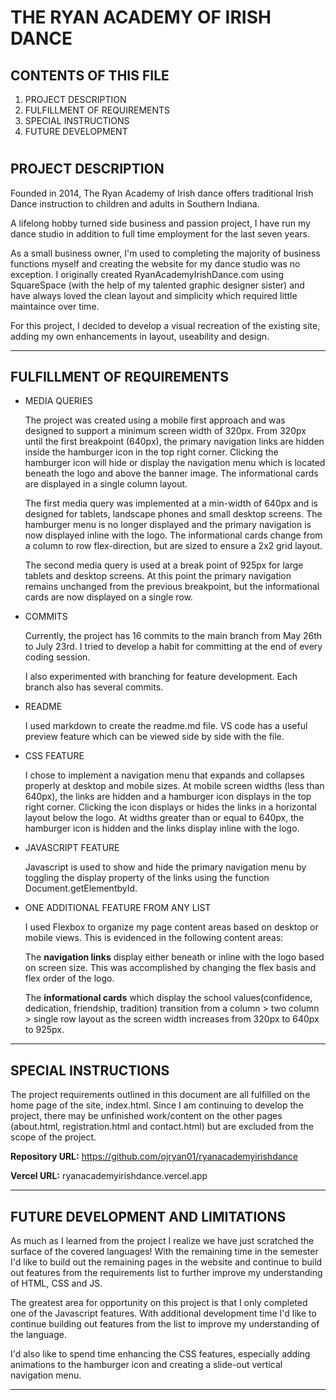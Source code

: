THE RYAN ACADEMY OF IRISH DANCE
===============================


CONTENTS OF THIS FILE
---------------------
1. PROJECT DESCRIPTION
2. FULFILLMENT OF REQUIREMENTS  
3. SPECIAL INSTRUCTIONS
4. FUTURE DEVELOPMENT
#


PROJECT DESCRIPTION
-------------------

Founded in 2014, The Ryan Academy of Irish dance offers traditional Irish Dance instruction to children and adults in Southern Indiana.

A lifelong hobby turned side business and passion project, I have run my dance studio in addition to full time employment for the last seven years. 

As a small business owner, I'm used to completing the majority of business functions myself and creating the website for my dance studio was no exception. I originally created RyanAcademyIrishDance.com using SquareSpace (with the help of my talented graphic designer sister) and have always loved the clean layout and simplicity which required little maintaince over time.

For this project, I decided to develop a visual recreation of the existing site, adding my own enhancements in layout, useability and design.

---------------------------------------------------------------

FULFILLMENT OF REQUIREMENTS
---------------------------
* MEDIA QUERIES

    The project was created using a mobile first approach and was designed to support a minimum screen width of 320px. From 320px until the first breakpoint (640px), the primary navigation links are hidden inside the hamburger icon in the top right corner. Clicking the hamburger icon will hide or display the navigation menu which is located beneath the logo and above the banner image. The informational cards are displayed in a single column layout. 

    The first media query was implemented at a min-width of 640px and is designed for tablets, landscape phones and small desktop screens. The hamburger menu is no longer displayed and the primary navigation is now displayed inline with the logo. The informational cards change from a column to row flex-direction, but are sized to ensure a 2x2 grid layout.

    The second media query is used at a break point of 925px for large tablets and desktop screens. At this point the primary navigation remains unchanged from the previous breakpoint, but the informational cards are now displayed on a single row.

* COMMITS

    Currently, the project has 16 commits to the main branch from May 26th to July 23rd. I tried to develop a habit for committing at the end of every coding session.

    I also experimented with branching for feature development. Each branch also has several commits.

* README

    I used markdown to create the readme.md file. VS code has a useful preview feature which can be viewed side by side with the file. 

* CSS FEATURE

    I chose to implement a navigation menu that expands and collapses properly at desktop and mobile sizes. At mobile screen widths (less than 640px), the links are hidden and a hamburger icon displays in the top right corner. Clicking the icon displays or hides the links in a horizontal layout below the logo. At widths greater than or equal to 640px, the hamburger icon is hidden and the links display inline with the logo.

* JAVASCRIPT FEATURE

    Javascript is used to show and hide the primary navigation menu by toggling the display property of the links using the function Document.getElementbyId.

* ONE ADDITIONAL FEATURE FROM ANY LIST

    I used Flexbox to organize my page content areas based on desktop or mobile views. This is evidenced in the following content areas:

    The **navigation links** display either beneath or inline with the logo based on screen size. This was accomplished by changing the flex basis and flex order of the logo. 

    The **informational cards** which display the school values(confidence, dedication, friendship, tradition) transition from a column > two column > single row layout as the screen width increases from 320px to 640px to 925px.

---------------------------------------------------------------

SPECIAL INSTRUCTIONS
--------------------

The project requirements outlined in this document are all fulfilled on the home page of the site, index.html. Since I am continuing to develop the project, there may be unfinished work/content on the other pages (about.html, registration.html and contact.html) but are excluded from the scope of the project.

**Repository URL:** https://github.com/ojryan01/ryanacademyirishdance

**Vercel URL:** ryanacademyirishdance.vercel.app

---------------------------------------------------------------

FUTURE DEVELOPMENT AND LIMITATIONS
----------------------------------

As much as I learned from the project I realize we have just scratched the surface of the covered languages! With the remaining time in the semester I'd like to build out the remaining pages in the website and continue to build out features from the requirements list to further improve my understanding of HTML, CSS and JS. 

The greatest area for opportunity on this project is that I only completed one of the Javascript features. With additional development time I'd like to continue building out features from the list to improve my understanding of the language.

I'd also like to spend time enhancing the CSS features, especially adding animations to the hamburger icon and creating a slide-out vertical navigation menu. 

----------------------------------------------------------------

